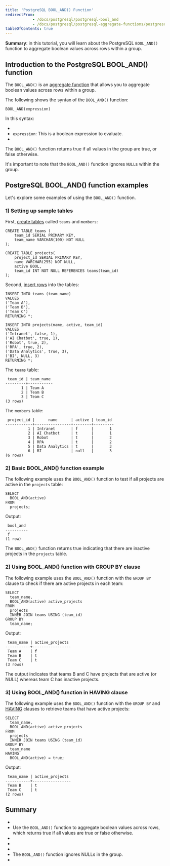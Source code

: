 ```yaml
---
title: 'PostgreSQL BOOL_AND() Function'
redirectFrom:
            - /docs/postgresql/postgresql-bool_and 
            - /docs/postgresql/postgresql-aggregate-functions/postgresql-bool_and/
tableOfContents: true
---
```



**Summary**: in this tutorial, you will learn about the PostgreSQL `BOOL_AND()` function to aggregate boolean values across rows within a group.





## Introduction to the PostgreSQL BOOL_AND() function





The `BOOL_AND()` is an [aggregate function](https://www.postgresqltutorial.com/postgresql-aggregate-functions/) that allows you to aggregate boolean values across rows within a group.





The following shows the syntax of the `BOOL_AND()` function:





```
BOOL_AND(expression)
```





In this syntax:





- 
- `expression`: This is a boolean expression to evaluate.
- 





The `BOOL_AND()` function returns true if all values in the group are true, or false otherwise.





It's important to note that the `BOOL_AND()` function ignores `NULL`s within the group.





## PostgreSQL BOOL_AND() function examples





Let's explore some examples of using the `BOOL_AND()` function.





### 1) Setting up sample tables





First, [create tables](/docs/postgresql/postgresql-create-table) called `teams` and `members`:





```
CREATE TABLE teams (
    team_id SERIAL PRIMARY KEY,
    team_name VARCHAR(100) NOT NULL
);

CREATE TABLE projects(
    project_id SERIAL PRIMARY KEY,
    name VARCHAR(255) NOT NULL,
    active BOOL,
    team_id INT NOT NULL REFERENCES teams(team_id)
);
```





Second, [insert rows](/docs/postgresql/postgresql-insert-multiple-rows) into the tables:





```
INSERT INTO teams (team_name)
VALUES
('Team A'),
('Team B'),
('Team C')
RETURNING *;

INSERT INTO projects(name, active, team_id)
VALUES
('Intranet', false, 1),
('AI Chatbot', true, 1),
('Robot', true, 2),
('RPA', true, 2),
('Data Analytics', true, 3),
('BI', NULL, 3)
RETURNING *;
```





The `teams` table:





```
 team_id | team_name
---------+-----------
       1 | Team A
       2 | Team B
       3 | Team C
(3 rows)
```





The `members` table:





```
 project_id |      name      | active | team_id
------------+----------------+--------+---------
          1 | Intranet       | f      |       1
          2 | AI Chatbot     | t      |       1
          3 | Robot          | t      |       2
          4 | RPA            | t      |       2
          5 | Data Analytics | t      |       3
          6 | BI             | null   |       3
(6 rows)
```





### 2) Basic BOOL_AND() function example





The following example uses the `BOOL_AND()` function to test if all projects are active in the `projects` table:





```
SELECT
  BOOL_AND(active)
FROM
  projects;
```





Output:





```
 bool_and
----------
 f
(1 row)
```





The `BOOL_AND()` function returns true indicating that there are inactive projects in the `projects` table.





### 2) Using BOOL_AND() function with GROUP BY clause





The following example uses the `BOOL_AND()` function with the `GROUP BY` clause to check if there are active projects in each team:





```
SELECT
  team_name,
  BOOL_AND(active) active_projects
FROM
  projects
  INNER JOIN teams USING (team_id)
GROUP BY
  team_name;
```





Output:





```
 team_name | active_projects
-----------+-----------------
 Team A    | f
 Team B    | t
 Team C    | t
(3 rows)
```





The output indicates that teams B and C have projects that are active (or NULL) whereas team C has inactive projects.





### 3) Using BOOL_AND() function in HAVING clause





The following example uses the `BOOL_AND()` function with the `GROUP BY` and [HAVING](/docs/postgresql/postgresql-having) clauses to retrieve teams that have active projects:





```
SELECT
  team_name,
  BOOL_AND(active) active_projects
FROM
  projects
  INNER JOIN teams USING (team_id)
GROUP BY
  team_name
HAVING
  BOOL_AND(active) = true;
```





Output:





```
 team_name | active_projects
-----------+-----------------
 Team B    | t
 Team C    | t
(2 rows)
```





## Summary





- 
- Use the `BOOL_AND()` function to aggregate boolean values across rows, which returns true if all values are true or false otherwise.
- 
-
- 
- The `BOOL_AND()` function ignores NULLs in the group.
- 


